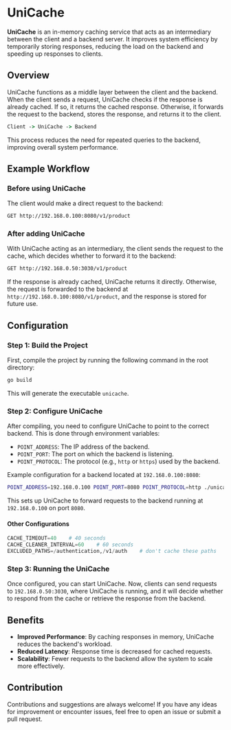# UniCache

**UniCache** is an in-memory caching service that acts as an intermediary between the client and a backend server. It improves system efficiency by temporarily storing responses, reducing the load on the backend and speeding up responses to clients.

## Overview

UniCache functions as a middle layer between the client and the backend. When the client sends a request, UniCache checks if the response is already cached. If so, it returns the cached response. Otherwise, it forwards the request to the backend, stores the response, and returns it to the client.

```cmd
Client -> UniCache -> Backend
```

This process reduces the need for repeated queries to the backend, improving overall system performance.

## Example Workflow

### Before using UniCache

The client would make a direct request to the backend:

```bash
GET http://192.168.0.100:8080/v1/product
```

### After adding UniCache

With UniCache acting as an intermediary, the client sends the request to the cache, which decides whether to forward it to the backend:

```bash
GET http://192.168.0.50:3030/v1/product
```

If the response is already cached, UniCache returns it directly. Otherwise, the request is forwarded to the backend at `http://192.168.0.100:8080/v1/product`, and the response is stored for future use.

## Configuration

### Step 1: Build the Project

First, compile the project by running the following command in the root directory:

```bash
go build
```

This will generate the executable `unicache`.

### Step 2: Configure UniCache

After compiling, you need to configure UniCache to point to the correct backend. This is done through environment variables:

- `POINT_ADDRESS`: The IP address of the backend.
- `POINT_PORT`: The port on which the backend is listening.
- `POINT_PROTOCOL`: The protocol (e.g., `http` or `https`) used by the backend.

Example configuration for a backend located at `192.168.0.100:8080`:

```bash
POINT_ADDRESS=192.168.0.100 POINT_PORT=8080 POINT_PROTOCOL=http ./unicache
```

This sets up UniCache to forward requests to the backend running at `192.168.0.100` on port `8080`.

#### **Other Configurations**

```python
CACHE_TIMEOUT=40    # 40 seconds
CACHE_CLEANER_INTERVAL=60    # 60 seconds
EXCLUDED_PATHS=/authentication,/v1/auth    # don't cache these paths
```

### Step 3: Running the UniCache

Once configured, you can start UniCache. Now, clients can send requests to `192.168.0.50:3030`, where UniCache is running, and it will decide whether to respond from the cache or retrieve the response from the backend.

## Benefits

- **Improved Performance**: By caching responses in memory, UniCache reduces the backend's workload.
- **Reduced Latency**: Response time is decreased for cached requests.
- **Scalability**: Fewer requests to the backend allow the system to scale more effectively.

## Contribution

Contributions and suggestions are always welcome! If you have any ideas for improvement or encounter issues, feel free to open an issue or submit a pull request.
